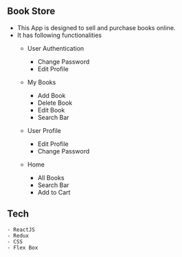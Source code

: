 ## Book Store
- This App is designed to sell and purchase books online.
- It has following functionalities
    - User Authentication
        - Change Password
        - Edit Profile
    - My Books
        - Add Book
        - Delete Book
        - Edit Book
        - Search Bar
    - User Profile
        - Edit Profile
        - Change Password
    
    - Home 
        - All Books
        - Search Bar
        - Add to Cart

## Tech
    - ReactJS
    - Redux
    - CSS
    - Flex Box
        